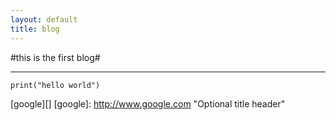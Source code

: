 ```yaml
---
layout: default
title: blog
---
```


#this is the first blog#
***
<pre><code>print("hello world")
</code></pre>
[google][]
[google]: http://www.google.com "Optional title header"

